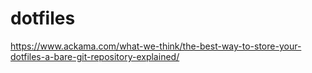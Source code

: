 # dotfiles
https://www.ackama.com/what-we-think/the-best-way-to-store-your-dotfiles-a-bare-git-repository-explained/
